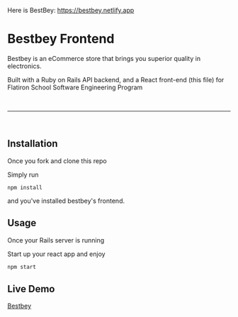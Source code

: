 Here is BestBey: https://bestbey.netlify.app
# Bestbey Frontend

Bestbey is an eCommerce store that brings you superior quality in electronics.

Built with a Ruby on Rails API backend, and a React front-end (this file) for Flatiron School Software Engineering Program

<br>

---

<br>

## Installation

Once you fork and clone this repo

Simply run  

`npm install`

and you've installed bestbey's frontend.

## Usage

Once your Rails server is running

Start up your react app and enjoy

```bash
npm start
```

## Live Demo
[Bestbey](https://bestbey.netlify.app/)

